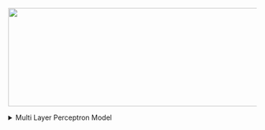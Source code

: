<p align="center">
  <img width="600" height="200" src="https://github.com/MuizM/MuizM/blob/main/MUIZ%20MURAD%20(1).png">
</p>

<details>
<summary>Multi Layer Perceptron Model</summary>

<object data="https://github.com/MuizM/MuizM/blob/main/Machine_Learning_Report_One.pdf" type="application/pdf" width="700px" height="700px">
    <embed src="http://yoursite.com/the.pdf">
        <p>Report: <a href="https://github.com/MuizM/MuizM/blob/main/Machine_Learning_Report_One.pdf">Download PDF</a>.</p>
    </embed>
</object>

</details>



